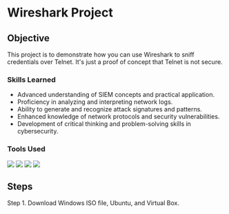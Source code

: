 # Wireshark Project

## Objective
This project is to demonstrate how you can use Wireshark to sniff credentials over Telnet. It's just a proof of concept that Telnet is not secure. 

### Skills Learned

- Advanced understanding of SIEM concepts and practical application.
- Proficiency in analyzing and interpreting network logs.
- Ability to generate and recognize attack signatures and patterns.
- Enhanced knowledge of network protocols and security vulnerabilities.
- Development of critical thinking and problem-solving skills in cybersecurity.

### Tools Used

<img src="https://img.shields.io/badge/-VirtualBox-183A61?&style=for-the-badge&logo=virtualbox&logoColor=white" />
<img src="https://img.shields.io/badge/-PuTTY-002147?&style=for-the-badge&logo=putty&logoColor=white" />
<img src="https://img.shields.io/badge/-Wireshark-1679A7?&style=for-the-badge&logo=wireshark&logoColor=white" />
<img src="https://img.shields.io/badge/-Ubuntu-E95420?&style=for-the-badge&logo=ubuntu&logoColor=white" />


## Steps
Step 1. Download Windows ISO file, Ubuntu, and Virtual Box.
